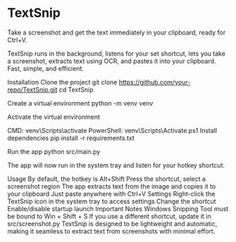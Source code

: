# TextSnip

Take a screenshot and get the text immediately in your clipboard, ready for Ctrl+V.

TextSnip runs in the background, listens for your set shortcut, lets you take a screenshot, extracts text using OCR, and pastes it into your clipboard. Fast, simple, and efficient.

Installation
Clone the project
git clone https://github.com/your-repo/TextSnip.git
cd TextSnip

Create a virtual environment
python -m venv venv

Activate the virtual environment

CMD: venv\Scripts\activate
PowerShell: venv\Scripts\Activate.ps1
Install dependencies
pip install -r requirements.txt

Run the app
python src/main.py

The app will now run in the system tray and listen for your hotkey shortcut.

Usage
By default, the hotkey is Alt+Shift
Press the shortcut, select a screenshot region
The app extracts text from the image and copies it to your clipboard
Just paste anywhere with Ctrl+V
Settings
Right-click the TextSnip icon in the system tray to access settings
Change the shortcut
Enable/disable startup launch
Important Notes
Windows Snipping Tool must be bound to Win + Shift + S
If you use a different shortcut, update it in src/screenshot.py
TextSnip is designed to be lightweight and automatic, making it seamless to extract text from screenshots with minimal effort.